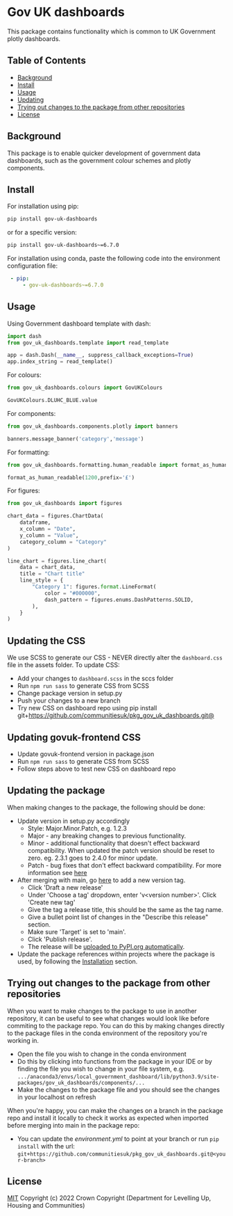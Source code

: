 # Gov UK dashboards

This package contains functionality which is common to UK Government plotly dashboards.

## Table of Contents

- [Background](#background)
- [Install](#install)
- [Usage](#usage)
- [Updating](#updating)
- [Trying out changes to the package from other repositories](#trying-out-changes-to-the-package-from-other-repositories)
- [License](#license)

## Background

This package is to enable quicker development of government data dashboards, such as the government colour schemes and plotly components.

## Install

For installation using pip:
```sh
pip install gov-uk-dashboards
```

or for a specific version:
```sh
pip install gov-uk-dashboards~=6.7.0
```

For installation using conda, paste the following code into the environment configuration file:
```yml
 - pip:
     - gov-uk-dashboards~=6.7.0
```

## Usage

Using Government dashboard template with dash:
```python
import dash
from gov_uk_dashboards.template import read_template

app = dash.Dash(__name__, suppress_callback_exceptions=True)
app.index_string = read_template()
```

For colours:
```python
from gov_uk_dashboards.colours import GovUKColours

GovUKColours.DLUHC_BLUE.value
```

For components:
```python
from gov_uk_dashboards.components.plotly import banners

banners.message_banner('category','message')
```

For formatting:
```python
from gov_uk_dashboards.formatting.human_readable import format_as_human_readable

format_as_human_readable(1200,prefix='£')
```

For figures:
```python
from gov_uk_dashboards import figures

chart_data = figures.ChartData(
    dataframe,
    x_column = "Date",
    y_column = "Value",
    category_column = "Category"
)

line_chart = figures.line_chart(
    data = chart_data,
    title = "Chart title"
    line_style = {
        "Category 1": figures.format.LineFormat(
            color = "#000000",
            dash_pattern = figures.enums.DashPatterns.SOLID,
        ),
    }
)
```
## Updating the CSS

We use SCSS to generate our CSS - NEVER directly alter the `dashboard.css` file in the assets folder.
To update CSS:
- Add your changes to `dashboard.scss` in the sccs folder
- Run `npm run sass` to generate CSS from SCSS
- Change package version in setup.py
- Push your changes to a new branch 
- Try new CSS on dashboard repo using pip install git+https://github.com/communitiesuk/pkg_gov_uk_dashboards.git@<YOUR-BRANCH-NAME>

## Updating govuk-frontend CSS
- Update govuk-frontend version in package.json 
- Run `npm run sass` to generate CSS from SCSS
- Follow steps above to test new CSS on dashboard repo


## Updating the package

When making changes to the package, the following should be done:

- Update version in setup.py accordingly
    - Style: Major.Minor.Patch, e.g. 1.2.3
    - Major - any breaking changes to previous functionality.
    - Minor - additional functionality that doesn't effect backward compatibility. When updated the patch version should be reset to zero. eg. 2.3.1 goes to 2.4.0 for minor update.
    - Patch - bug fixes that don't effect backward compatibility.
    For more information see [here](https://semver.org)
- After merging with main, go [here](https://github.com/communitiesuk/pkg_gov_uk_dashboards/releases) to add a new version tag.
    - Click 'Draft a new release'
    - Under 'Choose a tag' dropdown, enter 'v&lt;version number&gt;'. Click 'Create new tag'
    - Give the tag a release title, this should be the same as the tag name.
    - Give a bullet point list of changes in the "Describe this release" section.
    - Make sure 'Target' is set to 'main'.
    - Click 'Publish release'.
    - The release will be [uploaded to PyPI.org automatically][pypi-workflow].
- Update the package references within projects where the package is used, by following the [Installation](#Install) section.

[pypi-workflow]: https://github.com/communitiesuk/pkg_gov_uk_dashboards/actions/workflows/deployment.yml

## Trying out changes to the package from other repositories

When you want to make changes to the package to use in another repository, it can be useful to see what changes would look like before commiting to the package repo. You can do this by making changes directly to the package files in the conda environment of the repository you're working in.

- Open the file you wish to change in the conda environment
- Do this by clicking into functions from the package in your IDE or by finding the file you wish to change in your file system, e.g.
 ```.../anaconda3/envs/local_government_dashboard/lib/python3.9/site-packages/gov_uk_dashboards/components/...```
- Make the changes to the package file and you should see the changes in your localhost on refresh

When you're happy, you can make the changes on a branch in the package repo and install it locally to check it works as expected when imported before merging into main in the package repo:
- You can update the *environment.yml* to point at your branch or run ```pip install``` with the url:
    ```git+https://github.com/communitiesuk/pkg_gov_uk_dashboards.git@<your-branch>``` 
## License

[MIT](LICENSE) Copyright (c) 2022 Crown Copyright (Department for Levelling Up, Housing and Communities)